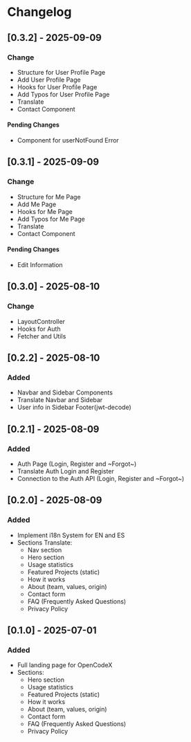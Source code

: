 # Changelog

## [0.3.2] - 2025-09-09

### Change
- Structure for User Profile Page
- Add User Profile Page
- Hooks for User Profile Page
- Add Typos for User Profile Page
- Translate
- Contact Component

#### Pending Changes
- Component for userNotFound Error

## [0.3.1] - 2025-09-09

### Change
- Structure for Me Page
- Add Me Page
- Hooks for Me Page
- Add Typos for Me Page
- Translate
- Contact Component

#### Pending Changes
- Edit Information

## [0.3.0] - 2025-08-10

### Change
- LayoutController
- Hooks for Auth
- Fetcher and Utils

## [0.2.2] - 2025-08-10

### Added
- Navbar and Sidebar Components
- Translate Navbar and Sidebar
- User info in Sidebar Footer(jwt-decode)

## [0.2.1] - 2025-08-09

### Added
- Auth Page (Login, Register and ~Forgot~)
- Translate Auth Login and Register
- Connection to the Auth API (Login, Register and ~Forgot~)

## [0.2.0] - 2025-08-09

### Added
- Implement i18n System for EN and ES
- Sections Translate:
  - Nav section
  - Hero section
  - Usage statistics
  - Featured Projects (static)
  - How it works
  - About (team, values, origin)
  - Contact form
  - FAQ (Frequently Asked Questions)
  - Privacy Policy


## [0.1.0] - 2025-07-01

### Added
- Full landing page for OpenCodeX
- Sections:
  - Hero section
  - Usage statistics
  - Featured Projects (static)
  - How it works
  - About (team, values, origin)
  - Contact form
  - FAQ (Frequently Asked Questions)
  - Privacy Policy